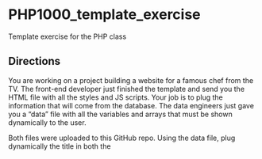 # PHP1000_template_exercise
Template exercise for the PHP class

## Directions
You are working on a project building a website for a famous chef from the TV. The front-end developer just finished the template and send you the HTML file with all the styles and JS scripts. Your job is to plug the information that will come from the database. The data engineers just gave you a “data” file with all the variables and arrays that must be shown dynamically to the user.

Both files were uploaded to this GitHub repo. Using the data file, plug dynamically the title in both the <title> tag and the page header. Also, the list of food posts and the tags on the footer. 
  
## Bonus
If this task gets to easy for you, search for a famous chef online and replace all the placeholder texts and images by real information about the persona, making the page ready for a production environment.
